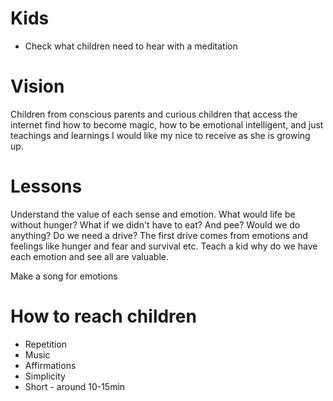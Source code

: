 # Kids

- Check what children need to hear with a meditation

# Vision

Children from conscious parents and curious children that access the internet find how to become magic, how to be emotional intelligent, and just teachings and learnings I would like my nice to receive as she is growing up.

# Lessons

Understand the value of each sense and emotion. What would life be without hunger? What if we didn't have to eat? And pee? Would we do anything? Do we need a drive? The first drive comes from emotions and feelings like hunger and fear and survival etc. Teach a kid why do we have each emotion and see all are valuable.

Make a song for emotions

# How to reach children

- Repetition
- Music
- Affirmations
- Simplicity
- Short - around 10-15min